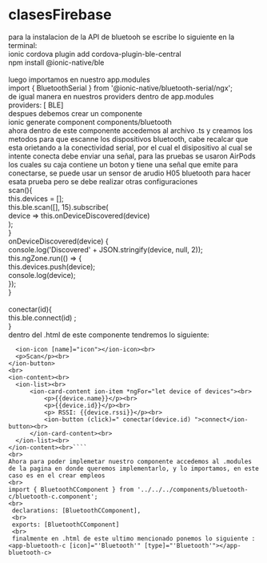 # clasesFirebase
para la instalacion de la API de bluetooh se escribe lo siguiente en la terminal:
<br> 
ionic cordova plugin add cordova-plugin-ble-central
<br>
npm install @ionic-native/ble  
<br>
luego importamos en nuestro app.modules
<br>
import { BluetoothSerial } from '@ionic-native/bluetooth-serial/ngx';
<br>
de igual manera en nuestros providers dentro de app.modules
<br>
providers: [
    BLE]
<br>
despues debemos crear un componente 
<br>
ionic generate component components/bluetooth
<br>
ahora dentro de este componente accedemos al archivo .ts y creamos los metodos para que escanne los dispositivos bluetooth, cabe recalcar que esta orietando a la conectividad serial, por el cual el disipositivo al cual se intente conecta debe enviar una señal, para las pruebas se usaron AirPods los cuales su caja contiene un boton y tiene una señal que emite para conectarse, se puede usar un sensor de arudio H05 bluetooth para hacer esata prueba pero se debe realizar otras configuraciones 
<br>
scan(){ <br>
    this.devices = []; <br>
    this.ble.scan([], 15).subscribe(<br>
      device => this.onDeviceDiscovered(device)<br>
    );<br>
  }<br>
  onDeviceDiscovered(device) {<br>
    console.log('Discovered' + JSON.stringify(device, null, 2));<br>
    this.ngZone.run(() => {<br>
      this.devices.push(device);<br>
      console.log(device);<br>
    });<br>
  }<br>
<br>
  conectar(id){<br>
    this.ble.connect(id) ;<br>
  }<br>
  dentro del .html de este componente tendremos lo siguiente:
  <br>
  ```html<ion-button (click)="scan()" slot="end"><br>
    <ion-icon [name]="icon"></ion-icon><br>
    <p>Scan</p><br>
</ion-button>
<br>
<ion-content><br>
    <ion-list><br>
        <ion-card-content ion-item *ngFor="let device of devices"><br>
            <p>{{device.name}}</p><br>
            <p>{{device.id}}</p><br>
            <p> RSSI: {{device.rssi}}</p><br>
            <ion-button (click)=" conectar(device.id) ">connect</ion-button><br>
        </ion-card-content><br>
    </ion-list><br>
</ion-content><br>````
  <br>
  Ahora para poder implemetar nuestro componente accedemos al .modules de la pagina en donde queremos implementarlo, y lo importamos, en este caso es en el crear empleos
  <br>
  import { BluetoothCComponent } from '../../../components/bluetooth-c/bluetooth-c.component';
  <br>
   declarations: [BluetoothCComponent],
   <br>
   exports: [BluetoothCComponent]
   <br>
   finalmente en .html de este ultimo mencionado ponemos lo siguiente : <app-bluetooth-c [icon]="'Bluetooth'" [type]="'Bluetooth'"></app-bluetooth-c>
